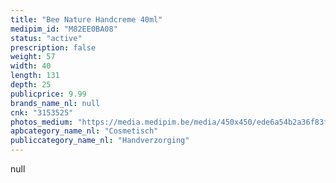 ```yaml
---
title: "Bee Nature Handcreme 40ml"
medipim_id: "M82EE0BA08"
status: "active"
prescription: false
weight: 57
width: 40
length: 131
depth: 25
publicprice: 9.99
brands_name_nl: null
cnk: "3153525"
photos_medium: "https://media.medipim.be/media/450x450/ede6a54b2a36f83f93753b8b24677a12.jpg"
apbcategory_name_nl: "Cosmetisch"
publiccategory_name_nl: "Handverzorging"
---
```

null
